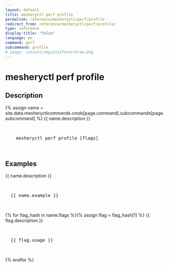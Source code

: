 ```yaml
---
layout: default
title: mesheryctl perf profile
permalink: reference/mesheryctl/perf/profile
redirect_from: reference/mesheryctl/perf/profile/
type: reference
display-title: "false"
language: en
command: perf
subcommand: profile
# image: /assets/img/platforms/brew.png
---
```


<!-- Copy this template to create individual doc pages for each mesheryctl commands -->

<!-- Name of the command -->
# mesheryctl perf profile

## Description

{% assign name = site.data.mesheryctlcommands.cmds[page.command].subcommands[page.subcommand] %}
{{ name.description }}


<!-- Basic usage of the command -->
<pre class="codeblock-pre">
  <div class="codeblock">
    mesheryctl perf profile [flags]
  </div>
</pre>

## Examples

{{ name.description }}
<pre class="codeblock-pre">
  <div class="codeblock">
  {{ name.example }}
  </div>
</pre>
{% for flag_hash in name.flags %}{% assign flag = flag_hash[1] %}
{{ flag.description }}
<pre class="codeblock-pre">
  <div class="codeblock">
  {{ flag.usage }}
  </div>
</pre>
{% endfor %}
<br/>